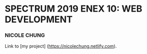 # SPECTRUM 2019 ENEX 10: WEB DEVELOPMENT
### NICOLE CHUNG

Link to [my project] (https://nicolechung.netlify.com).
